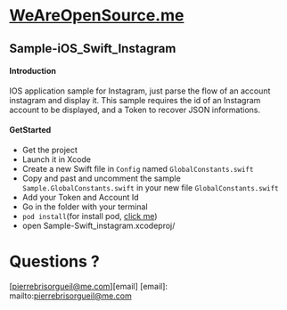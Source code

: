 # [WeAreOpenSource.me](www.weareopensource.me)

## Sample-iOS_Swift_Instagram

#### Introduction  

IOS application sample for Instagram, just parse the flow of an account instagram and display it. This sample requires the id of an Instagram account to be displayed, and a Token to recover JSON informations. 

#### GetStarted

* Get the project
* Launch it in Xcode
* Create a new Swift file in `Config` named `GlobalConstants.swift`
* Copy and past and uncomment the sample `Sample.GlobalConstants.swift` in your new file `GlobalConstants.swift`
* Add your Token and Account Id
* Go in the folder with your terminal
* `pod install`(for install pod, [click me](https://cocoapods.org))
*  open Sample-Swift_instagram.xcodeproj/

# Questions ? 

[pierrebrisorgueil@me.com][email]
[email]: mailto:pierrebrisorgueil@me.com

